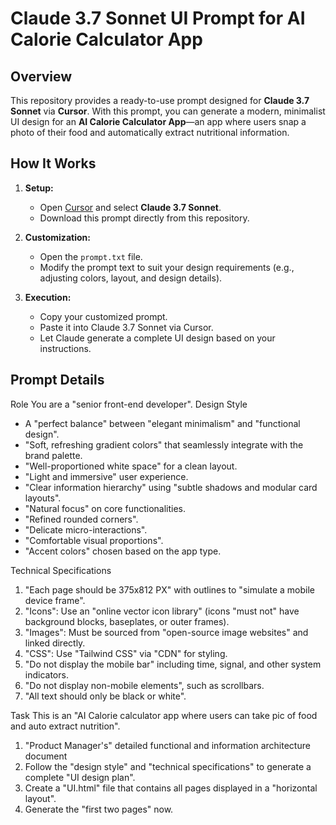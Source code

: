 # Claude 3.7 Sonnet UI Prompt for AI Calorie Calculator App

## Overview
This repository provides a ready-to-use prompt designed for **Claude 3.7 Sonnet** via **Cursor**. With this prompt, you can generate a modern, minimalist UI design for an **AI Calorie Calculator App**—an app where users snap a photo of their food and automatically extract nutritional information.

## How It Works
1. **Setup:**
   - Open [Cursor](https://cursor.com) and select **Claude 3.7 Sonnet**.
   - Download this prompt directly from this repository.

2. **Customization:**
   - Open the `prompt.txt` file.
   - Modify the prompt text to suit your design requirements (e.g., adjusting colors, layout, and design details).

3. **Execution:**
   - Copy your customized prompt.
   - Paste it into Claude 3.7 Sonnet via Cursor.
   - Let Claude generate a complete UI design based on your instructions.

## Prompt Details
Role
You are a "senior front-end developer".
Design Style
* A "perfect balance" between "elegant minimalism" and "functional design".
* "Soft, refreshing gradient colors" that seamlessly integrate with the brand palette.
* "Well-proportioned white space" for a clean layout.
* "Light and immersive" user experience.
* "Clear information hierarchy" using "subtle shadows and modular card layouts".
* "Natural focus" on core functionalities.
* "Refined rounded corners".
* "Delicate micro-interactions".
* "Comfortable visual proportions".
* "Accent colors" chosen based on the app type.

Technical Specifications
1. "Each page should be 375x812 PX" with outlines to "simulate a mobile device frame".
2. "Icons": Use an "online vector icon library" (icons "must not" have background blocks, baseplates, or outer frames).
3. "Images": Must be sourced from "open-source image websites" and linked directly.
4. "CSS": Use "Tailwind CSS" via "CDN" for styling.
5. "Do not display the mobile bar" including time, signal, and other system indicators.
6. "Do not display non-mobile elements", such as scrollbars.
7. "All text should only be black or white".

Task
This is an "AI Calorie calculator app where users can take pic of food and auto extract nutrition".
1. "Product Manager's" detailed functional and information architecture document
2. Follow the "design style" and "technical specifications" to generate a complete "UI design plan".
3. Create a "UI.html" file that contains all pages displayed in a "horizontal layout".
4. Generate the "first two pages" now.

